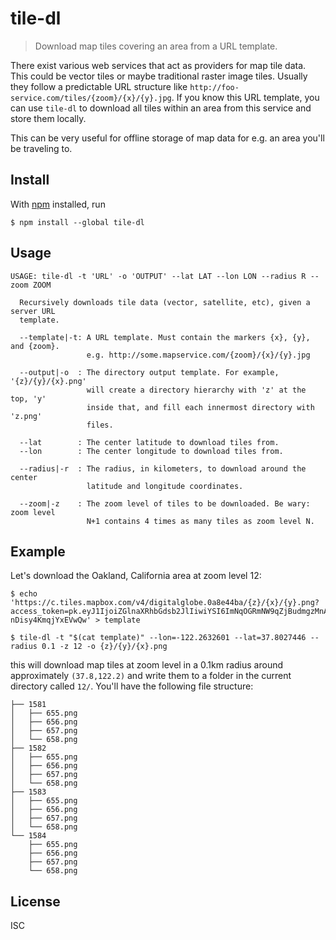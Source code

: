 # tile-dl

> Download map tiles covering an area from a URL template.

There exist various web services that act as providers for map tile data. This
could be vector tiles or maybe traditional raster image tiles. Usually they
follow a predictable URL structure like
`http://foo-service.com/tiles/{zoom}/{x}/{y}.jpg`. If you know this URL
template, you can use `tile-dl` to download all tiles within an area from this
service and store them locally.

This can be very useful for offline storage of map data for e.g. an area you'll
be traveling to.

## Install

With [npm](https://npmjs.org/) installed, run

```
$ npm install --global tile-dl
```

## Usage

```
USAGE: tile-dl -t 'URL' -o 'OUTPUT' --lat LAT --lon LON --radius R --zoom ZOOM

  Recursively downloads tile data (vector, satellite, etc), given a server URL
  template.

  --template|-t: A URL template. Must contain the markers {x}, {y}, and {zoom}.
                 e.g. http://some.mapservice.com/{zoom}/{x}/{y}.jpg

  --output|-o  : The directory output template. For example, '{z}/{y}/{x}.png'
                 will create a directory hierarchy with 'z' at the top, 'y'
                 inside that, and fill each innermost directory with 'z.png'
                 files.

  --lat        : The center latitude to download tiles from.
  --lon        : The center longitude to download tiles from.

  --radius|-r  : The radius, in kilometers, to download around the center
                 latitude and longitude coordinates.

  --zoom|-z    : The zoom level of tiles to be downloaded. Be wary: zoom level
                 N+1 contains 4 times as many tiles as zoom level N.
```

## Example

Let's download the Oakland, California area at zoom level 12:

```
$ echo 'https://c.tiles.mapbox.com/v4/digitalglobe.0a8e44ba/{z}/{x}/{y}.png?access_token=pk.eyJ1IjoiZGlnaXRhbGdsb2JlIiwiYSI6ImNqOGRmNW9qZjBudmgzMnA1a294OGRtNm8ifQ.06mo-nDisy4KmqjYxEVwQw' > template

$ tile-dl -t "$(cat template)" --lon=-122.2632601 --lat=37.8027446 --radius 0.1 -z 12 -o {z}/{y}/{x}.png
```

this will download map tiles at zoom level in a 0.1km radius around
approximately `(37.8,122.2)` and write them to a folder in the current directory
called `12/`. You'll have the following file structure:

```
├── 1581
│   ├── 655.png
│   ├── 656.png
│   ├── 657.png
│   └── 658.png
├── 1582
│   ├── 655.png
│   ├── 656.png
│   ├── 657.png
│   └── 658.png
├── 1583
│   ├── 655.png
│   ├── 656.png
│   ├── 657.png
│   └── 658.png
└── 1584
    ├── 655.png
    ├── 656.png
    ├── 657.png
    └── 658.png
```

## License

ISC
